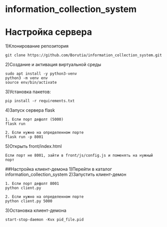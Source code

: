 # information_collection_system

# Настройка сервера

1)Клонирование репозитория
```
git clone https://github.com/Borutia/information_collection_system.git
```
2)Создание и активация виртуальной среды
```
sudo apt install -y python3-venv
python3 -m venv env
source env/bin/activate
```
3)Установка пакетов:
```
pip install -r requirements.txt
```
4)Запуск сервера flask
```
1. Если порт дефолт (5000)
flask run

2. Если нужно на определенном порте 
flask run -p 8001
```
5)Открыть front/index.html
```
Если порт не 8001, зайти в front/js/config.js и поменять на нужный порт 
```

##Настройка клиент-демона
1)Перейти в каталог information_collection_system
2)Запустить клиент-демон
```
1. Если порт дефолт 8001
python client.py

2. Если нужно на определенном порте 
python client.py 5000
```
3)Остановка клиент-демона
```
start-stop-daemon -Kvx pid_file.pid
```
